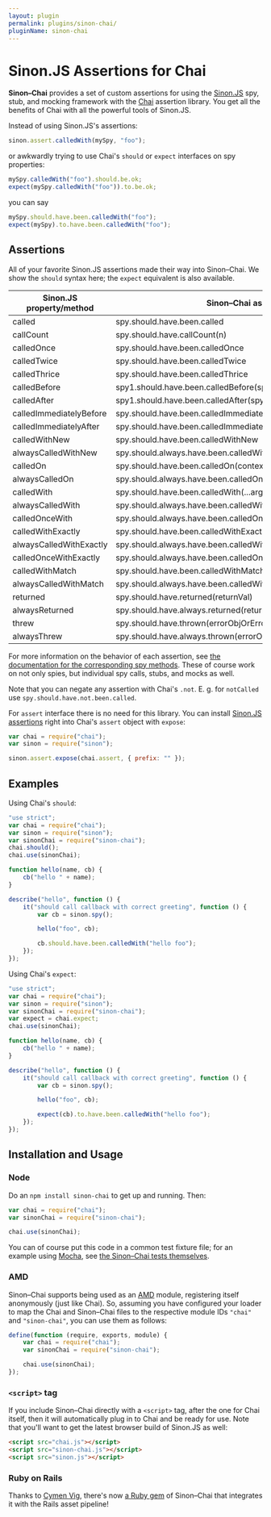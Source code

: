 ```yaml
---
layout: plugin
permalink: plugins/sinon-chai/
pluginName: sinon-chai
---
```


# Sinon.JS Assertions for Chai

**Sinon–Chai** provides a set of custom assertions for using the [Sinon.JS][] spy, stub, and mocking framework with the
[Chai][] assertion library. You get all the benefits of Chai with all the powerful tools of Sinon.JS.

Instead of using Sinon.JS's assertions:

```javascript
sinon.assert.calledWith(mySpy, "foo");
```

or awkwardly trying to use Chai's `should` or `expect` interfaces on spy properties:

```javascript
mySpy.calledWith("foo").should.be.ok;
expect(mySpy.calledWith("foo")).to.be.ok;
```

you can say

```javascript
mySpy.should.have.been.calledWith("foo");
expect(mySpy).to.have.been.calledWith("foo");
```

## Assertions

All of your favorite Sinon.JS assertions made their way into Sinon–Chai. We show the `should` syntax here; the `expect`
equivalent is also available.

| Sinon.JS property/method | Sinon–Chai assertion                                              |
|--------------------------|-------------------------------------------------------------------|
| called                   | spy.should.have.been.called                                       |
| callCount                | spy.should.have.callCount(n)                                      |
| calledOnce               | spy.should.have.been.calledOnce                                   |
| calledTwice              | spy.should.have.been.calledTwice                                  |
| calledThrice             | spy.should.have.been.calledThrice                                 |
| calledBefore             | spy1.should.have.been.calledBefore(spy2)                          |
| calledAfter              | spy1.should.have.been.calledAfter(spy2)                           |
| calledImmediatelyBefore  | spy.should.have.been.calledImmediatelyBefore(spy2)                |
| calledImmediatelyAfter   | spy.should.have.been.calledImmediatelyAfter(spy2)                 |
| calledWithNew            | spy.should.have.been.calledWithNew                                |
| alwaysCalledWithNew      | spy.should.always.have.been.calledWithNew                         |
| calledOn                 | spy.should.have.been.calledOn(context)                            |
| alwaysCalledOn           | spy.should.always.have.been.calledOn(context)                     |
| calledWith               | spy.should.have.been.calledWith(...args)                          |
| alwaysCalledWith         | spy.should.always.have.been.calledWith(...args)                   |
| calledOnceWith           | spy.should.always.have.been.calledOnceWith(...args)               |
| calledWithExactly        | spy.should.have.been.calledWithExactly(...args)                   |
| alwaysCalledWithExactly  | spy.should.always.have.been.calledWithExactly(...args)            |
| calledOnceWithExactly    | spy.should.always.have.been.calledOnceWithExactly(...args)        |
| calledWithMatch          | spy.should.have.been.calledWithMatch(...args)                     |
| alwaysCalledWithMatch    | spy.should.always.have.been.calledWithMatch(...args)              |
| returned                 | spy.should.have.returned(returnVal)                               |
| alwaysReturned           | spy.should.have.always.returned(returnVal)                        |
| threw                    | spy.should.have.thrown(errorObjOrErrorTypeStringOrNothing)        |
| alwaysThrew              | spy.should.have.always.thrown(errorObjOrErrorTypeStringOrNothing) |

For more information on the behavior of each assertion, see
[the documentation for the corresponding spy methods][spymethods]. These of course work on not only spies, but
individual spy calls, stubs, and mocks as well.

Note that you can negate any assertion with Chai's `.not`. E. g. for `notCalled` use `spy.should.have.not.been.called`.

For `assert` interface there is no need for this library. You can install [Sinon.JS assertions][sinonassertions] right into Chai's `assert` object with `expose`:

```javascript
var chai = require("chai");
var sinon = require("sinon");

sinon.assert.expose(chai.assert, { prefix: "" });
```

## Examples

Using Chai's `should`:

```javascript
"use strict";
var chai = require("chai");
var sinon = require("sinon");
var sinonChai = require("sinon-chai");
chai.should();
chai.use(sinonChai);

function hello(name, cb) {
    cb("hello " + name);
}

describe("hello", function () {
    it("should call callback with correct greeting", function () {
        var cb = sinon.spy();

        hello("foo", cb);

        cb.should.have.been.calledWith("hello foo");
    });
});
```

Using Chai's `expect`:

```javascript
"use strict";
var chai = require("chai");
var sinon = require("sinon");
var sinonChai = require("sinon-chai");
var expect = chai.expect;
chai.use(sinonChai);

function hello(name, cb) {
    cb("hello " + name);
}

describe("hello", function () {
    it("should call callback with correct greeting", function () {
        var cb = sinon.spy();

        hello("foo", cb);

        expect(cb).to.have.been.calledWith("hello foo");
    });
});
```

## Installation and Usage

### Node

Do an `npm install sinon-chai` to get up and running. Then:

```javascript
var chai = require("chai");
var sinonChai = require("sinon-chai");

chai.use(sinonChai);
```

You can of course put this code in a common test fixture file; for an example using [Mocha][], see
[the Sinon–Chai tests themselves][fixturedemo].

### AMD

Sinon–Chai supports being used as an [AMD][] module, registering itself anonymously (just like Chai). So, assuming you
have configured your loader to map the Chai and Sinon–Chai files to the respective module IDs `"chai"` and
`"sinon-chai"`, you can use them as follows:

```javascript
define(function (require, exports, module) {
    var chai = require("chai");
    var sinonChai = require("sinon-chai");

    chai.use(sinonChai);
});
```

### `<script>` tag

If you include Sinon–Chai directly with a `<script>` tag, after the one for Chai itself, then it will automatically plug
in to Chai and be ready for use. Note that you'll want to get the latest browser build of Sinon.JS as well:

```html
<script src="chai.js"></script>
<script src="sinon-chai.js"></script>
<script src="sinon.js"></script>
```

### Ruby on Rails

Thanks to [Cymen Vig][], there's now [a Ruby gem][] of Sinon–Chai that integrates it with the Rails asset pipeline!


[Sinon.JS]: http://sinonjs.org/
[Chai]: http://chaijs.com/
[spymethods]: http://sinonjs.org/docs/#spies-api
[sinonassertions]: http://sinonjs.org/docs/#assertions
[Mocha]: https://mochajs.org/
[fixturedemo]: https://github.com/domenic/sinon-chai/tree/master/test/
[AMD]: https://github.com/amdjs/amdjs-api/wiki/AMD
[Cymen Vig]: https://github.com/cymen
[a Ruby gem]: https://github.com/cymen/sinon-chai-rails
